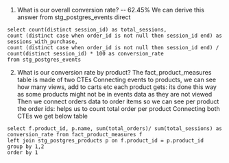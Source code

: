 1) What is our overall conversion rate? -- 62.45%
We can derive this answer from stg_postgres_events direct
```
select count(distinct session_id) as total_sessions,
count (distinct case when order_id is not null then session_id end) as sessions_with_purchase,
count (distinct case when order_id is not null then session_id end) / count(distinct session_id) * 100 as conversion_rate
from stg_postgres_events
```

2) What is our conversion rate by product?
The fact_product_measures table is made of two CTEs 
Connecting events to products, we can see how many views, add to carts etc each product gets: its done this way as some products might not be in events data as they are not viewed
Then we connect orders data to order items so we can see per product the order ids: helps us to count total order per product
Connecting both CTEs we get below table
```
select f.product_id, p.name, sum(total_orders)/ sum(total_sessions) as conversion_rate from fact_product_measures f
left join stg_postgres_products p on f.product_id = p.product_id
group by 1,2
order by 1 
```

